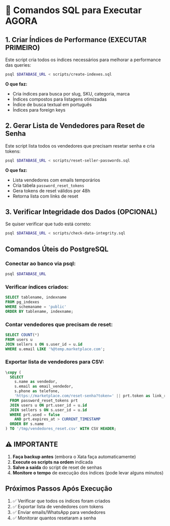 # 🚀 Comandos SQL para Executar AGORA

## 1. Criar Índices de Performance (EXECUTAR PRIMEIRO)

Este script cria todos os índices necessários para melhorar a performance das queries:

```bash
psql $DATABASE_URL < scripts/create-indexes.sql
```

**O que faz:**
- Cria índices para busca por slug, SKU, categoria, marca
- Índices compostos para listagens otimizadas
- Índice de busca textual em português
- Índices para foreign keys

## 2. Gerar Lista de Vendedores para Reset de Senha

Este script lista todos os vendedores que precisam resetar senha e cria tokens:

```bash
psql $DATABASE_URL < scripts/reset-seller-passwords.sql
```

**O que faz:**
- Lista vendedores com emails temporários
- Cria tabela `password_reset_tokens`
- Gera tokens de reset válidos por 48h
- Retorna lista com links de reset

## 3. Verificar Integridade dos Dados (OPCIONAL)

Se quiser verificar que tudo está correto:

```bash
psql $DATABASE_URL < scripts/check-data-integrity.sql
```

## Comandos Úteis do PostgreSQL

### Conectar ao banco via psql:
```bash
psql $DATABASE_URL
```

### Verificar índices criados:
```sql
SELECT tablename, indexname 
FROM pg_indexes 
WHERE schemaname = 'public' 
ORDER BY tablename, indexname;
```

### Contar vendedores que precisam de reset:
```sql
SELECT COUNT(*) 
FROM users u 
JOIN sellers s ON s.user_id = u.id 
WHERE u.email LIKE '%@temp.marketplace.com';
```

### Exportar lista de vendedores para CSV:
```sql
\copy (
  SELECT 
    s.name as vendedor,
    s.email as email_vendedor,
    s.phone as telefone,
    'https://marketplace.com/reset-senha?token=' || prt.token as link_reset
  FROM password_reset_tokens prt
  JOIN users u ON prt.user_id = u.id
  JOIN sellers s ON s.user_id = u.id
  WHERE prt.used = false 
    AND prt.expires_at > CURRENT_TIMESTAMP
  ORDER BY s.name
) TO '/tmp/vendedores_reset.csv' WITH CSV HEADER;
```

## ⚠️ IMPORTANTE

1. **Faça backup antes** (embora o Xata faça automaticamente)
2. **Execute os scripts na ordem** indicada
3. **Salve a saída** do script de reset de senhas
4. **Monitore o tempo** de execução dos índices (pode levar alguns minutos)

## Próximos Passos Após Execução

1. ✅ Verificar que todos os índices foram criados
2. ✅ Exportar lista de vendedores com tokens
3. ✅ Enviar emails/WhatsApp para vendedores
4. ✅ Monitorar quantos resetaram a senha 